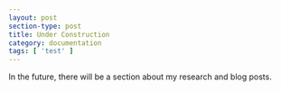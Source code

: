 ```yaml
---
layout: post
section-type: post
title: Under Construction
category: documentation
tags: [ 'test' ]
---
```

In the future, there will be a section about my research and blog posts.